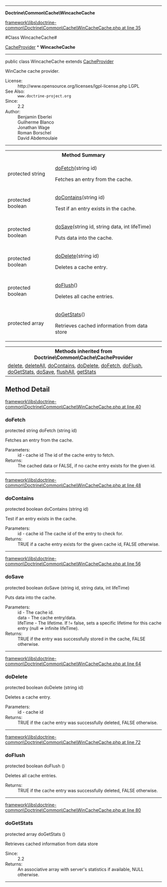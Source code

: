 

- - -

**Doctrine\Common\Cache\WincacheCache**


<a href="https://github.com/JeyDotC/Hirudo/blob/master/framework/libs/doctrine-common/Doctrine/Common/Cache/WinCacheCache.php#L35" >framework\libs\doctrine-common\Doctrine\Common\Cache\WinCacheCache.php at line 35</a>

#Class WincacheCache#

<a href="https://github.com/JeyDotC/Hirudo-docs/blob/master/doctrine/common/cache/CacheProvider.md">CacheProvider</a>
    * **WincacheCache**




- - -

<p class="signature"><span class='k'>public  class</span> <span class='nx'>WincacheCache</span>
extends <a href="https://github.com/JeyDotC/Hirudo-docs/blob/master/doctrine/common/cache/CacheProvider.md">CacheProvider</a>

</p>

<div class="comment" id="overview_description"><p>WinCache cache provider.</p></div>

<dl>
<dt>License:</dt>
<dd>http://www.opensource.org/licenses/lgpl-license.php LGPL</dd>
<dt>See Also:</dt>
<dd><code>www.doctrine-project.org</code></dd>
<dt>Since:</dt>
<dd>2.2</dd>
<dt>Author:</dt>
<dd>Benjamin Eberlei <kontakt@beberlei.de></dd>
<dd>Guilherme Blanco <guilhermeblanco@hotmail.com></dd>
<dd>Jonathan Wage <jonwage@gmail.com></dd>
<dd>Roman Borschel <roman@code-factory.org></dd>
<dd>David Abdemoulaie <dave@hobodave.com></dd>
</dl>


- - -

<table id="summary_method">
<tr><th colspan="2">Method Summary</th></tr>
<tr>
<td><span class='k'>protected </span> <span class='nx'>string</span></td>
<td class="description"><p class="name"><a href="#dofetch">doFetch</a>(string id)</p><p class="description">Fetches an entry from the cache.</p></td>
</tr>
<tr>
<td><span class='k'>protected </span> <span class='nx'>boolean</span></td>
<td class="description"><p class="name"><a href="#docontains">doContains</a>(string id)</p><p class="description">Test if an entry exists in the cache.</p></td>
</tr>
<tr>
<td><span class='k'>protected </span> <span class='nx'>boolean</span></td>
<td class="description"><p class="name"><a href="#dosave">doSave</a>(string id, string data, int lifeTime)</p><p class="description">Puts data into the cache.</p></td>
</tr>
<tr>
<td><span class='k'>protected </span> <span class='nx'>boolean</span></td>
<td class="description"><p class="name"><a href="#dodelete">doDelete</a>(string id)</p><p class="description">Deletes a cache entry.</p></td>
</tr>
<tr>
<td><span class='k'>protected </span> <span class='nx'>boolean</span></td>
<td class="description"><p class="name"><a href="#doflush">doFlush</a>()</p><p class="description">Deletes all cache entries.</p></td>
</tr>
<tr>
<td><span class='k'>protected </span> <span class='nx'>array</span></td>
<td class="description"><p class="name"><a href="#dogetstats">doGetStats</a>()</p><p class="description">Retrieves cached information from data store</p></td>
</tr>
</table>

<table class="inherit">
<tr><th colspan="2">Methods inherited from Doctrine\Common\Cache\CacheProvider</th></tr>
<tr><td><a href="https://github.com/JeyDotC/Hirudo-docs/blob/master/doctrine/common/cache/CacheProvider.md#delete">delete</a>, <a href="https://github.com/JeyDotC/Hirudo-docs/blob/master/doctrine/common/cache/CacheProvider.md#deleteAll">deleteAll</a>, <a href="https://github.com/JeyDotC/Hirudo-docs/blob/master/doctrine/common/cache/CacheProvider.md#doContains">doContains</a>, <a href="https://github.com/JeyDotC/Hirudo-docs/blob/master/doctrine/common/cache/CacheProvider.md#doDelete">doDelete</a>, <a href="https://github.com/JeyDotC/Hirudo-docs/blob/master/doctrine/common/cache/CacheProvider.md#doFetch">doFetch</a>, <a href="https://github.com/JeyDotC/Hirudo-docs/blob/master/doctrine/common/cache/CacheProvider.md#doFlush">doFlush</a>, <a href="https://github.com/JeyDotC/Hirudo-docs/blob/master/doctrine/common/cache/CacheProvider.md#doGetStats">doGetStats</a>, <a href="https://github.com/JeyDotC/Hirudo-docs/blob/master/doctrine/common/cache/CacheProvider.md#doSave">doSave</a>, <a href="https://github.com/JeyDotC/Hirudo-docs/blob/master/doctrine/common/cache/CacheProvider.md#flushAll">flushAll</a>, <a href="https://github.com/JeyDotC/Hirudo-docs/blob/master/doctrine/common/cache/CacheProvider.md#getStats">getStats</a></td></tr></table>

<h2 id="detail_method">Method Detail</h2>

<a href="https://github.com/JeyDotC/Hirudo/blob/master/framework/libs/doctrine-common/Doctrine/Common/Cache/WinCacheCache.php#L40" >framework\libs\doctrine-common\Doctrine\Common\Cache\WinCacheCache.php at line 40</a>

<h3 id="doFetch()">doFetch</h3>
<span class='k'>protected </span> <span class='nx'>string</span> <span class='nf'>doFetch</span> (string id)

<div class="details">
<p>Fetches an entry from the cache.</p><dl>
<dt>Parameters:</dt>
<dd>id - cache id The id of the cache entry to fetch.</dd>
<dt>Returns:</dt>
<dd>The cached data or FALSE, if no cache entry exists for the given id.</dd>
</dl>

</div>

- - -


<a href="https://github.com/JeyDotC/Hirudo/blob/master/framework/libs/doctrine-common/Doctrine/Common/Cache/WinCacheCache.php#L48" >framework\libs\doctrine-common\Doctrine\Common\Cache\WinCacheCache.php at line 48</a>

<h3 id="doContains()">doContains</h3>
<span class='k'>protected </span> <span class='nx'>boolean</span> <span class='nf'>doContains</span> (string id)

<div class="details">
<p>Test if an entry exists in the cache.</p><dl>
<dt>Parameters:</dt>
<dd>id - cache id The cache id of the entry to check for.</dd>
<dt>Returns:</dt>
<dd>TRUE if a cache entry exists for the given cache id, FALSE otherwise.</dd>
</dl>

</div>

- - -


<a href="https://github.com/JeyDotC/Hirudo/blob/master/framework/libs/doctrine-common/Doctrine/Common/Cache/WinCacheCache.php#L56" >framework\libs\doctrine-common\Doctrine\Common\Cache\WinCacheCache.php at line 56</a>

<h3 id="doSave()">doSave</h3>
<span class='k'>protected </span> <span class='nx'>boolean</span> <span class='nf'>doSave</span> (string id, string data, int lifeTime)

<div class="details">
<p>Puts data into the cache.</p><dl>
<dt>Parameters:</dt>
<dd>id - The cache id.</dd>
<dd>data - The cache entry/data.</dd>
<dd>lifeTime - The lifetime. If != false, sets a specific lifetime for this cache entry (null => infinite lifeTime).</dd>
<dt>Returns:</dt>
<dd>TRUE if the entry was successfully stored in the cache, FALSE otherwise.</dd>
</dl>

</div>

- - -


<a href="https://github.com/JeyDotC/Hirudo/blob/master/framework/libs/doctrine-common/Doctrine/Common/Cache/WinCacheCache.php#L64" >framework\libs\doctrine-common\Doctrine\Common\Cache\WinCacheCache.php at line 64</a>

<h3 id="doDelete()">doDelete</h3>
<span class='k'>protected </span> <span class='nx'>boolean</span> <span class='nf'>doDelete</span> (string id)

<div class="details">
<p>Deletes a cache entry.</p><dl>
<dt>Parameters:</dt>
<dd>id - cache id</dd>
<dt>Returns:</dt>
<dd>TRUE if the cache entry was successfully deleted, FALSE otherwise.</dd>
</dl>

</div>

- - -


<a href="https://github.com/JeyDotC/Hirudo/blob/master/framework/libs/doctrine-common/Doctrine/Common/Cache/WinCacheCache.php#L72" >framework\libs\doctrine-common\Doctrine\Common\Cache\WinCacheCache.php at line 72</a>

<h3 id="doFlush()">doFlush</h3>
<span class='k'>protected </span> <span class='nx'>boolean</span> <span class='nf'>doFlush</span> ()

<div class="details">
<p>Deletes all cache entries.</p><dl>
<dt>Returns:</dt>
<dd>TRUE if the cache entry was successfully deleted, FALSE otherwise.</dd>
</dl>

</div>

- - -


<a href="https://github.com/JeyDotC/Hirudo/blob/master/framework/libs/doctrine-common/Doctrine/Common/Cache/WinCacheCache.php#L80" >framework\libs\doctrine-common\Doctrine\Common\Cache\WinCacheCache.php at line 80</a>

<h3 id="doGetStats()">doGetStats</h3>
<span class='k'>protected </span> <span class='nx'>array</span> <span class='nf'>doGetStats</span> ()

<div class="details">
<p>Retrieves cached information from data store</p><dl>
<dt>Since:</dt>
<dd>2.2</dd>
<dt>Returns:</dt>
<dd>An associative array with server's statistics if available, NULL otherwise.</dd>
</dl>

</div>

- - -

